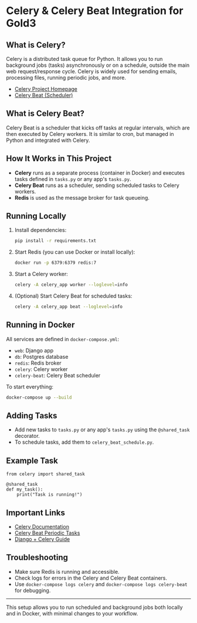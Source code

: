 # Celery & Celery Beat Integration for Gold3

## What is Celery?
Celery is a distributed task queue for Python. It allows you to run background jobs (tasks) asynchronously or on a schedule, outside the main web request/response cycle. Celery is widely used for sending emails, processing files, running periodic jobs, and more.

- [Celery Project Homepage](https://docs.celeryq.dev/en/stable/)
- [Celery Beat (Scheduler)](https://docs.celeryq.dev/en/stable/userguide/periodic-tasks.html)

## What is Celery Beat?
Celery Beat is a scheduler that kicks off tasks at regular intervals, which are then executed by Celery workers. It is similar to cron, but managed in Python and integrated with Celery.

## How It Works in This Project
- **Celery** runs as a separate process (container in Docker) and executes tasks defined in `tasks.py` or any app's `tasks.py`.
- **Celery Beat** runs as a scheduler, sending scheduled tasks to Celery workers.
- **Redis** is used as the message broker for task queueing.

## Running Locally
1. Install dependencies:
   ```sh
   pip install -r requirements.txt
   ```
2. Start Redis (you can use Docker or install locally):
   ```sh
   docker run -p 6379:6379 redis:7
   ```
3. Start a Celery worker:
   ```sh
   celery -A celery_app worker --loglevel=info
   ```
4. (Optional) Start Celery Beat for scheduled tasks:
   ```sh
   celery -A celery_app beat --loglevel=info
   ```

## Running in Docker
All services are defined in `docker-compose.yml`:
- `web`: Django app
- `db`: Postgres database
- `redis`: Redis broker
- `celery`: Celery worker
- `celery-beat`: Celery Beat scheduler

To start everything:
```sh
docker-compose up --build
```

## Adding Tasks
- Add new tasks to `tasks.py` or any app's `tasks.py` using the `@shared_task` decorator.
- To schedule tasks, add them to `celery_beat_schedule.py`.

## Example Task
```
from celery import shared_task

@shared_task
def my_task():
    print("Task is running!")
```

## Important Links
- [Celery Documentation](https://docs.celeryq.dev/en/stable/)
- [Celery Beat Periodic Tasks](https://docs.celeryq.dev/en/stable/userguide/periodic-tasks.html)
- [Django + Celery Guide](https://docs.celeryq.dev/en/stable/django/first-steps-with-django.html)

## Troubleshooting
- Make sure Redis is running and accessible.
- Check logs for errors in the Celery and Celery Beat containers.
- Use `docker-compose logs celery` and `docker-compose logs celery-beat` for debugging.

---

This setup allows you to run scheduled and background jobs both locally and in Docker, with minimal changes to your workflow.
